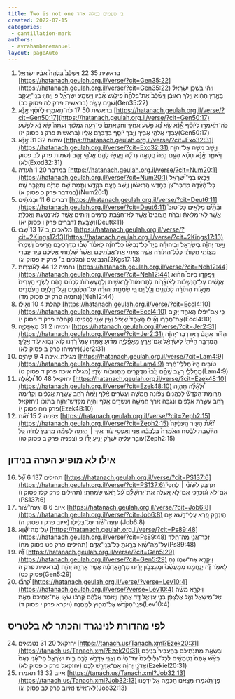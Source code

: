 ```yaml
---
title: Two is not one ב׳ טעמים במלה אחד
created: 2022-07-15
categories:
 - cantillation-mark
authors:
 - avrahambenemanuel
layout: pageAuto
---
```

1. בראשית 35 22 וַיִּשְׁכַּ֕ב֙ בִּלְהָ֖ה֙ אָבִ֑֔יו יִשְׂרָאֵֽ֑ל [https://hatanach.geulah.org.il/verse/?cit=Gen35:22](https://hatanach.geulah.org.il/verse/?cit=Gen35:22) 
 וַיְהִ֗י בִּשְׁכֹּ֤ן יִשְׂרָאֵל֨ בָּאָ֣רֶץ הַהִ֔וא וַיֵּ֣לֶךְ רְאוּבֵ֔ן וַיִּשְׁ֯כַּ֕ב֙ אֶת־בִּלְהָ֖֯ה֙ פִּילֶ֣גֶשׁ אָ֯בִ֑֔יו וַיִּשְׁמַ֖ע יִשְׂרָאֵֽ֑֯ל פ וַיִּֽהְי֥וּ בְנֵֽי־יַֽעֲקֹ֖ב שְׁנֵ֥ים עָשָֽׂר׃ 
 (בראשית פרק לה פסוק כב)(Gen35:22)
2. בראשית 50 17 כֹּה־תֹֽאמְר֣וּ לְיֹוסֵ֗ף אָ֣נָּ֡א [https://hatanach.geulah.org.il/verse/?cit=Gen50:17](https://hatanach.geulah.org.il/verse/?cit=Gen50:17) 
 כֹּה־תֹֽאמְר֣וּ לְיֹוסֵ֗ף אָ֣֯נָּ֡א שָׂ֣א נָ֠א פֶּ֣שַׁע אַחֶ֤יךָ וְחַטָּאתָם֙ כִּֽי־רָעָ֣ה גְמָל֔וּךָ וְעַתָּה֙ שָׂ֣א נָ֔א לְפֶ֥שַׁע עַבְדֵ֖י אֱלֹהֵ֣י אָבִ֑יךָ וַיֵּ֥בְךְּ יֹוסֵ֖ף בְּדַבְּרָ֥ם אֵלָֽיו׃ 
 (בראשית פרק נ פסוק יז)(Gen50:17)
3. שמות 32 31 אָ֣נָּ֗א [https://hatanach.geulah.org.il/verse/?cit=Exo32:31](https://hatanach.geulah.org.il/verse/?cit=Exo32:31) 
 וַיָּ֧שָׁב משֶׁ֛ה אֶל־יְהוָֹ֖ה וַיֹּאמַ֑ר אָ֣֯נָּ֗א חָטָ֞א הָעָ֤ם הַזֶּה֙ חֲטָאָ֣ה גְדֹלָ֔ה וַיַּֽעֲשׂ֥וּ לָהֶ֖ם אֱלֹהֵ֥י זָהָֽב׃ 
 (שמות פרק לב פסוק לא)(Exod32:31)
4. במדבר 20 1 הָ֨עֵדָ֤ה [https://hatanach.geulah.org.il/verse/?cit=Num20:1](https://hatanach.geulah.org.il/verse/?cit=Num20:1) 
 וַיָּבֹ֣אוּ בְנֵֽי־יִ֠שְׂרָאֵל כָּל־הָ֨עֵ֯דָ֤ה מִדְבַּר־צִן֙ בַּחֹ֣דֶשׁ הָֽרִאשֹׁ֔ון וַיֵּ֥שֶׁב הָעָ֖ם בְּקָדֵ֑שׁ וַתָּ֤מָת שָׁם֙ מִרְיָ֔ם וַתִּקָּבֵ֖ר שָֽׁם׃ 
 (במדבר פרק כ פסוק א)(Num20:1)
5. דברים 6 11 וּבָמ֨תִּ֜ים [https://hatanach.geulah.org.il/verse/?cit=Deut6:11](https://hatanach.geulah.org.il/verse/?cit=Deut6:11) 
 וּבָ֨תִּ֜י֯ם מְלֵאִ֣ים כָּל־טוּב֮ אֲשֶׁ֣ר לֹֽא־מִלֵּאתָ֒ וּבֹרֹ֤ת חֲצוּבִים֙ אֲשֶׁ֣ר לֹֽא־חָצַ֔בְתָּ כְּרָמִ֥ים וְזֵיתִ֖ים אֲשֶׁ֣ר לֹֽא־נָטָ֑עְתָּ וְאָֽכַלְתָּ֖ וְשָׂבָֽעְתָּ׃ 
 (דברים פרק ו פסוק יא)(Deut6:11)
6. מלאכים\_ב 17 13 שֻׁ֠ב֜וּ [https://hatanach.geulah.org.il/verse/?cit=2Kings17:13](https://hatanach.geulah.org.il/verse/?cit=2Kings17:13) 
 וַיָּ֣עַד יְהוָֺ֡ה בְּיִשְׂרָאֵ֣ל וּבִֽיהוּדָ֡ה בְּיַד֩ כָּל־נְבִיאֵ֨ו֯ כָל־חֹזֶ֜ה לֵאמֹ֗ר שֻׁ֠ב֜֯וּ מִדַּרְכֵיכֶ֤ם הָֽרָעִים֙ וְשִׁמְרוּ֙ מִצְוֹתַ֣י חֻקֹּותַ֔י כְּכָ֨ל־הַתֹּורָ֔ה אֲשֶׁ֥ר צִוִּ֖יתִי אֶת־אֲבֹֽתֵיכֶ֑ם וַֽאֲשֶׁר֨ שָׁלַ֣חְתִּי אֲלֵיכֶ֔ם בְּיַ֖ד עֲבָדַ֥י הַנְּבִיאִֽים׃ 
 (מלכים ב׳ פרק יז פסוק יג)(2Kgs17:13)
7. נחמיה 12 44 לָאֹ֨וצָרֹ֥ות [https://hatanach.geulah.org.il/verse/?cit=Neh12:44](https://hatanach.geulah.org.il/verse/?cit=Neh12:44) 
 וַיִּפָּֽקְד֣וּ בַיֹּום֩ הַה֨וּא אֲנָשִׁ֜ים עַל־הַנְּשָׁכֹ֗ות לָאֹ֨וצָ֯רֹ֥ות לַתְּרוּמֹות֮ לָֽרֵאשִׁ֣ית וְלַמַּֽעַשְׂרֹות֒ לִכְנֹ֨וס בָּהֶ֜ם לִשְׂדֵ֤י הֶֽעָרִים֙ מְנָאֹ֣ות הַתֹּורָ֔ה לַכֹּֽהֲנִ֖ים וְלַֽלְוִיִּ֑ם כִּ֚י שִׂמְחַ֣ת יְהוּדָ֔ה עַל־הַכֹּֽהֲנִ֥ים וְעַל־הַֽלְוִיִּ֖ם הָעֹֽמְדִֽים׃ 
 (נחמיה פרק יב פסוק מד)(Neh12:44)
8. קהלת 4 10 וְאִ֣ילֹ֗ו [https://hatanach.geulah.org.il/verse/?cit=Eccl4:10](https://hatanach.geulah.org.il/verse/?cit=Eccl4:10) 
 כִּ֣י אִם־יִפֹּ֔לוּ הָֽאֶחָ֖ד יָקִ֣ים אֶת־חֲבֵרֹ֑ו וְאִ֣֯ילֹ֗ו הָֽאֶחָד֙ שֶׁיִּפֹּ֔ל וְאֵ֥ין שֵׁנִ֖י לַֽהֲקִימֹֽו׃ 
 (קהלת פרק ד פסוק י)(Eccl4:10)
9. ירמיהו 2 31 מַאְפֵּ֖לְיָ֑ה [https://hatanach.geulah.org.il/verse/?cit=Jer2:31](https://hatanach.geulah.org.il/verse/?cit=Jer2:31) 
 הַדֹּ֗ור אַתֶּם֨ רְא֣וּ דְבַר־יְהֹוָ֔ה הֲמִדְבָּ֤ר הָיִ֙יתִי֨ לְיִשְׂרָאֵ֔ל אִם־אֶ֥רֶץ מַאְפֵּ֖֯לְיָ֑ה מַדּ֜וּעַ אָֽמְר֤וּ עַמִּי֙ רַ‍֔דְנוּ לֹֽוא־נָבֹ֥וא עֹ֖וד אֵלֶֽיךָ׃ 
 (ירמיהו פרק ב פסוק לא)(Jer2:31)
10. מגילת\_איכה 4 9 שֶׁ֣היֵ֤ם [https://hatanach.geulah.org.il/verse/?cit=Lam4:9](https://hatanach.geulah.org.il/verse/?cit=Lam4:9) 
 טֹובִ֤ים הָיוּ֙ חַלְלֵי־חֶ֔רֶב מֵֽחַלְלֵ֖י רָעָ֑ב שֶׁ֣הֵ֤֯ם יָזֻ֙בוּ֙ מְדֻקָּרִ֔ים מִתְּנוּבֹ֖ות שָׂדָֽי׃ 
 (מגילת איכה פרק ד פסוק ט)(Lam4:9)
11. יחזקאל 48 10 וּ֠לְאֵ֜לֶּה [https://hatanach.geulah.org.il/verse/?cit=Ezek48:10](https://hatanach.geulah.org.il/verse/?cit=Ezek48:10) 
 וּ֠לְאֵ֜לֶּ֯ה תִּֽהְיֶ֣ה תְרֽוּמַת־הַקֹּדֶשׁ֘ לַכֹּֽהֲנִים֒ צָפֹ֜ונָה חֲמִשָּׁ֧ה וְעֶשְׂרִ֣ים אֶ֗לֶף וְיָ֙מָּה֨ רֹ֤חַב עֲשֶׂ֣רֶת אֲלָפִ֔ים וְקָדִ֗ימָה רֹ֤חַב עֲשֶׂ֣רֶת אֲלָפִ֔ים וְנֶ֕גְבָּה אֹ֕רֶךְ חֲמִשָּׁ֥ה וְעֶשְׂרִ֖ים אָ֑לֶף וְהָיָ֥ה מִקְדַּשׁ־יְהֹוָ֖ה בְּתֹוכֹֽו׃ 
 (יחזקאל פרק מח פסוק י)(Ezek48:10)
12. צפניה 2 15 זֹ֠א֞ת [https://hatanach.geulah.org.il/verse/?cit=Zeph2:15](https://hatanach.geulah.org.il/verse/?cit=Zeph2:15) 
 זֹ֠א֞ת֯ הָעִ֤יר הָֽעַלִּיזָה֙ הַיֹּושֶׁ֣בֶת לָבֶ֔טַח הָאֹֽמְרָה֙ בִּלְבָבָ֔הּ אֲנִ֖י וְאַפְסִ֣י עֹ֑וד אֵ֣יךְ ׀ הָֽיְתָ֣ה לְשַׁמָּ֗ה מַרְבֵּץ֙ לַֽחַיָּ֔ה כֹּ֚ל עֹובֵ֣ר עָלֶ֔יהָ יִשְׁרֹ֖ק יָנִ֥יעַ יָדֹֽ֯ו׃ פ 
 (צפניה פרק ב פסוק טו)(Zeph2:15)

אילו לא מופיע הערה בנידון
-------------------------

16. תהילים 137 6 עַ֝֗ל [https://hatanach.geulah.org.il/verse/?cit=PS137:6](https://hatanach.geulah.org.il/verse/?cit=PS137:6) 
 תִּדְבַּ֤ק לְשֹׁונִ֨י ׀ לְחִכִּי֮ אִם־לֹ֪א אֶ֫זְכְּרֵ֥כִי אִם־לֹ֣א אַֽ֭עֲלֶה אֶת־יְרֽוּשָׁלִַ֑֯ם עַ֝֗ל רֹ֣אשׁ שִׂמְחָתִֽי׃ 
 (תהילים פרק קלז פסוק ו)(PS137:6)
17. איוב 6 8 יִגְעֶה־שֹּׁ֝֗ור [https://hatanach.geulah.org.il/verse/?cit=Job6:8](https://hatanach.geulah.org.il/verse/?cit=Job6:8) 
 הֲיִנְהַ֣ק פֶּ֭רֶא עֲלֵי־דֶ֑שֶׁא אִ֥ם יִגְעֶה־שֹּׁ֝֗ור עַל־בְּלִילֹֽו׃ 
 (איוב פרק ו פסוק ה) (Job6:8)
18. עַל־מַה־שָּׁ֜֗וְא [https://hatanach.geulah.org.il/verse/?cit=Ps89:48](https://hatanach.geulah.org.il/verse/?cit=Ps89:48) 
 זְכָר־אֲנִ֥י מֶה־חָ֑לֶד עַל־מַה־שָּׁ֜֗וְא בָּרָ֥אתָ כָל־בְּנֵֽי־אָדָֽם׃ 
 (תהילים פרק פט פסוק מח)(Ps89:48)
19. זֶ֞ה֠ [https://hatanach.geulah.org.il/verse/?cit=Gen5:29](https://hatanach.geulah.org.il/verse/?cit=Gen5:29) 
 וַיִּקְרָ֧א אֶת־שְׁמֹ֛ו נֹ֖חַ לֵאמֹ֑ר זֶ֞ה֠ יְנַֽחֲמֵ֤נוּ מִמַּֽעֲשֵׂ֨נוּ֙ וּמֵֽעִצְּבֹ֣ון יָדֵ֔ינוּ מִן־הָ֣אֲדָמָ֔ה אֲשֶׁ֥ר אֵֽרְרָ֖הּ יְהֺוָֽה׃ 
 (בראשית פרק ה פסוק כט)(Gen5:29)
20. קִ֠רְב֞וּ [https://hatanach.geulah.org.il/verse/?verse=Lev10:4](https://hatanach.geulah.org.il/verse/?verse=Lev10:4) 
 וַיִּקְרָ֣א משֶׁ֗ה אֶל־מִֽישָׁאֵל֨ וְאֶ֣ל אֶלְצָפָ֔ן בְּנֵ֥י עֻזִּיאֵ֖ל דֹּ֣ד אַֽהֲרֹ֑ן וַיֹּ֣אמֶר אֲלֵהֶ֗ם קִ֠רְב֞וּ שְׂא֤וּ אֶת־אֲחֵיכֶם֙ מֵאֵ֣ת פְּנֵֽי־הַקֹּ֔דֶשׁ אֶל־מִח֖וּץ לַמַּֽחֲנֶֽה׃ 
 (ויקרא פרק י פסוק ד)(Lev10:4) 

לפי מהדורת לנינגרד והכתר לא בלטריס
----------------------------------
 
24. יחזקאל 20 31 נטמאים [https://tanach.us/Tanach.xml?Ezek20:31](https://tanach.us/Tanach.xml?Ezek20:31) 
 וּבִשְׂאֵ֣ת מַתְּנֹֽתֵיכֶ֡ם בְּֽהַעֲבִיר֩ בְּנֵיכֶ֨ם בָּאֵ֜שׁ אַתֶּם֩ נִטְמְאִ֤֨ים לְכָל־גִּלּֽוּלֵיכֶם֙ עַד־הַיּ֔וֹם וַאֲנִ֛י אִדָּרֵ֥שׁ לָכֶ֖ם בֵּ֣ית יִשְׂרָאֵ֑ל חַי־אָ֗נִי נְאֻם֙ אֲדֹנָ֣י יְהוִ֔ה אִם־אִדָּרֵ֖שׁ לָכֶֽם׃ (יחזקאל פרק כ פסוק לא)(Ezekiel20:31)
25. איוב 32 13 תאמרו [https://tanach.us/Tanach.xml?Job32:13](https://tanach.us/Tanach.xml?Job32:13) 
 פֶּן־תֹּ֣֭אמְרוּ מָצָ֣אנוּ חָכְמָ֑ה אֵ֖ל יִדְּפֶ֣נּוּ לֹא־אִֽישׁ׃ 
 (איוב פרק לב פסוק יג)(Job32:13)
